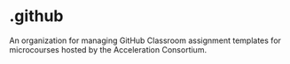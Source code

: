 # .github
An organization for managing GitHub Classroom assignment templates for microcourses hosted by the Acceleration Consortium.
